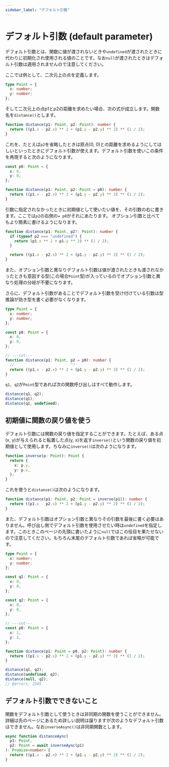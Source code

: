 ```yaml
---
sidebar_label: "デフォルト引数"
---
```


# デフォルト引数 (default parameter)

デフォルト引数とは、関数に値が渡されないときや`undefined`が渡されたときに代わりに初期化され使用される値のことです。なお`null`が渡されたときはデフォルト引数は適用されませんので注意してください。

ここでは例として、二次元上の点を定義します。

```ts
type Point = {
  x: number;
  y: number;
};
```

そして二次元上の点p1とp2の距離を求めたい場合、次の式が成立します。関数名を`distance()`とします。

```ts
function distance(p1: Point, p2: Point): number {
  return ((p1.x - p2.x) ** 2 + (p1.y - p2.y) ** 2) ** (1 / 2);
}
```

これを、たとえば`p2`を省略したときは原点(0, 0)との距離を求めるようにしてほしいといったときにデフォルト引数が使えます。デフォルト引数を使いこの条件を再現すると次のようになります。

```ts
const p0: Point = {
  x: 0,
  y: 0,
};

function distance(p1: Point, p2: Point = p0): number {
  return ((p1.x - p2.x) ** 2 + (p1.y - p2.y) ** 2) ** (1 / 2);
}
```

引数に指定されなかったときに初期値として使いたい値を、その引数の右に書きます。ここでは`p2`の右側の`= p0`がそれにあたります。
オプション引数と比べてもより簡素に書けるようになります。

```ts
function distance(p1: Point, p2?: Point): number {
  if (typeof p2 === "undefined") {
    return (p1.x ** 2 + p1.y ** 2) ** (1 / 2);
  }

  return ((p1.x - p2.x) ** 2 + (p1.y - p2.y) ** 2) ** (1 / 2);
}
```

また、オプション引数と異なりデフォルト引数は値が渡されたときも渡されなかったときも意図する型(この場合`Point`型)が入っているのでオプション引数と異なり処理の分岐が不要になります。

さらに、デフォルト引数があることでデフォルト引数を受け付けている引数は型推論が効き型を書く必要がなくなります。

```ts twoslash
type Point = {
  x: number;
  y: number;
};

const p0: Point = {
  x: 0,
  y: 0,
};

// ---cut---
function distance(p1: Point, p2 = p0): number {
  //                         ^?
  return ((p1.x - p2.x) ** 2 + (p1.y - p2.y) ** 2) ** (1 / 2);
}
```

`q1, q2`が`Point`型であれば次の関数呼び出しはすべて動作します。

```ts
distance(q1, q2);
distance(q1);
distance(q1, undefined);
```

## 初期値に関数の戻り値を使う

デフォルト引数には関数の戻り値を指定することができます。たとえば、ある点(x, y)が与えられると転置した点(y, x)を返す`inverse()`という関数の戻り値を初期値として使用します。ちなみに`inverse()`は次のようになります。

```ts
function inverse(p: Point): Point {
  return {
    x: p.y,
    y: p.x,
  };
}
```

これを使うと`distance()`は次のようになります。

```ts
function distance(p1: Point, p2: Point = inverse(p1)): number {
  return ((p1.x - p2.x) ** 2 + (p1.y - p2.y) ** 2) ** (1 / 2);
}
```

また、デフォルト引数はオプション引数と異なりその引数を最後に書く必要はありません。呼び出し側でデフォルト引数を使用させたい時は`undefined`を指定します。このときこのページの先頭に書いたように`null`ではこの役目を果たせないので注意してください。もちろん末尾のデフォルト引数であれば省略が可能です。

```ts twoslash
type Point = {
  x: number;
  y: number;
};

const q1: Point = {
  x: 0,
  y: 0,
};

const q2: Point = {
  x: 0,
  y: 0,
};

// ---cut---
const p0: Point = {
  x: 1,
  y: 2,
};

function distance(p1: Point = p0, p2: Point): number {
  return ((p1.x - p2.x) ** 2 + (p1.y - p2.y) ** 2) ** (1 / 2);
}

distance(q1, q2);
distance(undefined, q2);
distance(null, q2);
// @errors: 2345
```

## デフォルト引数でできないこと

関数をデフォルト引数として使うときは非同期の関数を使うことができません。詳細は先のページにあるため詳しい説明は譲りますが次のようなデフォルト引数はできません。なお`inverseAsync()`は非同期関数とします。

```ts
async function distanceAync(
  p1: Point,
  p2: Point = await inverseAync(p1)
): Promise<number> {
  return ((p1.x - p2.x) ** 2 + (p1.y - p2.y) ** 2) ** (1 / 2);
}
```
